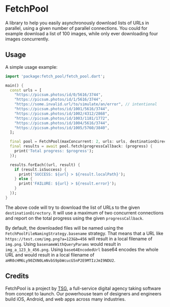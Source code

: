 # FetchPool

A library to help you easily asynchronously download lists of URLs in parallel, using a given
number of parallel connections. You could for example download a list of 100 images, while only
ever downloading four images concurrently.

## Usage

A simple usage example:

```dart
import 'package:fetch_pool/fetch_pool.dart';

main() {
  const urls = [
    "https://picsum.photos/id/0/5616/3744",
    "https://picsum.photos/id/1/5616/3744",
    "https://some.invalid.url/to/simulate/an/error", // intentional
    "https://picsum.photos/id/1001/5616/3744",
    "https://picsum.photos/id/1002/4312/2868",
    "https://picsum.photos/id/1003/1181/1772",
    "https://picsum.photos/id/1004/5616/3744",
    "https://picsum.photos/id/1005/5760/3840",
  ];

  final pool = FetchPool(maxConcurrent: 2, urls: urls, destinationDirectory: "./deep/path/to/images");
  final results = await pool.fetch(progressCallback: (progress) {
    print('Total progress: $progress');
  });

  results.forEach((url, result) {
    if (result.isSuccess) {
      print('SUCCESS: ${url} > ${result.localPath}');
    } else {
      print('FAILURE: ${url} > ${result.error}');
    }
  });
}
```

The above code will try to download the list of URLs to the given `destinationDirectory`. It will use a
maximum of two concurrent connections and report on the total progress using the given `progressCallback`.

By default, the downloaded files will be named using the `FetchPoolFileNamingStrategy.basename` strategy.
That means that a URL like `https://test.com/img.png?a=123&b=456` will result in a local filename of `img.png`.
Using `basenameWithQueryParams` would result in `img_a_123_b_456.png`.
Using `base64EncodedUrl` base64 encodes the whole URL and would result in a local filename of `aHR0cHM6Ly90ZXN0LmNvbS9pbWcucG5nP2E9MTIzJmI9NDU2`.

## Credits

FetchPool is a project by [TSG](https://thesmythgroup.com/), a full-service digital agency taking software from concept to launch.
Our powerhouse team of designers and engineers build iOS, Android, and web apps across many industries.
